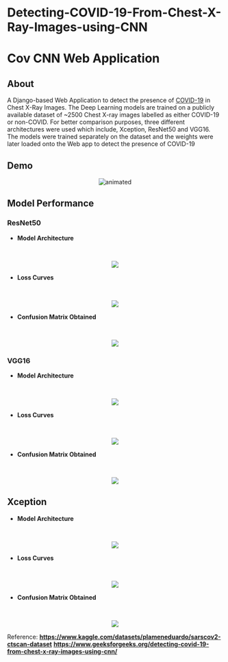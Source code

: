 # Detecting-COVID-19-From-Chest-X-Ray-Images-using-CNN

# Cov CNN Web Application

## About
A Django-based Web Application to detect the presence of [COVID-19](https://en.wikipedia.org/wiki/COVID-19) in Chest X-Ray Images. The Deep Learning models are trained on a publicly available dataset of ~2500 Chest X-ray images labelled as either COVID-19 or non-COVID. For better comparison purposes, three different architectures were used which include, Xception, ResNet50 and VGG16. The models were trained separately on the dataset and the weights were later loaded onto the Web app to detect the presence of COVID-19

## Demo 
<p align="center">
  <img src="/Demo/demo.gif" alt="animated" />
</p>

## Model Performance

### ResNet50 

- **Model Architecture**
<br>
<p align="center">
<img src ="https://user-images.githubusercontent.com/53687927/118810680-c8b25600-b8c9-11eb-9d98-35baa3f3f42e.png"></p>

- **Loss Curves**
<br>
<p align="center">
<img src="https://user-images.githubusercontent.com/53687927/118811264-6c036b00-b8ca-11eb-8105-c9c8673e3d6c.png"></p>

- **Confusion Matrix Obtained**
<br>
<p align="center">
<img src ="https://user-images.githubusercontent.com/53687927/118810998-1cbd3a80-b8ca-11eb-80c7-78a6ecbd2665.png"></p>

### VGG16
- **Model Architecture**
<br>
<p align="center">
<img src="https://user-images.githubusercontent.com/53687927/118811078-3494be80-b8ca-11eb-9948-7e06064030c3.png"></p>

- **Loss Curves**
<br>
<p align="center">
<img src="https://user-images.githubusercontent.com/53687927/118811293-74f43c80-b8ca-11eb-9de3-d9380c082aea.png"></p>

- **Confusion Matrix Obtained**
<br>
<p align="center">
<img src="https://user-images.githubusercontent.com/53687927/118811129-42e2da80-b8ca-11eb-9ed3-6c0126180241.png"></p>


## Xception

- **Model Architecture**
<br>
<p align="center">
  <img src="https://user-images.githubusercontent.com/53687927/118811164-4fffc980-b8ca-11eb-8462-6dba7559e9ea.png"></p>

- **Loss Curves**
<br>
<p align="center">
  <img src="https://user-images.githubusercontent.com/53687927/118811317-7d4c7780-b8ca-11eb-87b3-c3d96955522a.png"></p>

- **Confusion Matrix Obtained**
<br>
<p align="center">
<img src="https://user-images.githubusercontent.com/53687927/118811202-5aba5e80-b8ca-11eb-82f5-2f199909453d.png"></p>


Reference: **https://www.kaggle.com/datasets/plameneduardo/sarscov2-ctscan-dataset**
           **https://www.geeksforgeeks.org/detecting-covid-19-from-chest-x-ray-images-using-cnn/**
